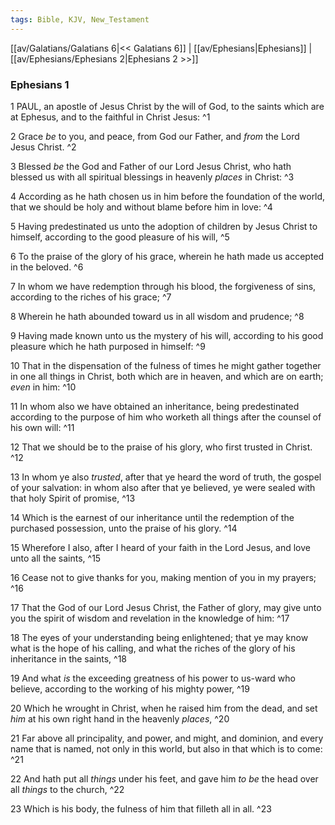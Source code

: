 ```yaml
---
tags: Bible, KJV, New_Testament
---
```


[[av/Galatians/Galatians 6|<< Galatians 6]] | [[av/Ephesians|Ephesians]] | [[av/Ephesians/Ephesians 2|Ephesians 2 >>]]

### Ephesians 1

1 PAUL, an apostle of Jesus Christ by the will of God, to the saints which are at Ephesus, and to the faithful in Christ Jesus: ^1

2 Grace _be_ to you, and peace, from God our Father, and _from_ the Lord Jesus Christ. ^2

3 Blessed _be_ the God and Father of our Lord Jesus Christ, who hath blessed us with all spiritual blessings in heavenly _places_ in Christ: ^3

4 According as he hath chosen us in him before the foundation of the world, that we should be holy and without blame before him in love: ^4

5 Having predestinated us unto the adoption of children by Jesus Christ to himself, according to the good pleasure of his will, ^5

6 To the praise of the glory of his grace, wherein he hath made us accepted in the beloved. ^6

7 In whom we have redemption through his blood, the forgiveness of sins, according to the riches of his grace; ^7

8 Wherein he hath abounded toward us in all wisdom and prudence; ^8

9 Having made known unto us the mystery of his will, according to his good pleasure which he hath purposed in himself: ^9

10 That in the dispensation of the fulness of times he might gather together in one all things in Christ, both which are in heaven, and which are on earth; _even_ in him: ^10

11 In whom also we have obtained an inheritance, being predestinated according to the purpose of him who worketh all things after the counsel of his own will: ^11

12 That we should be to the praise of his glory, who first trusted in Christ. ^12

13 In whom ye also _trusted_, after that ye heard the word of truth, the gospel of your salvation: in whom also after that ye believed, ye were sealed with that holy Spirit of promise, ^13

14 Which is the earnest of our inheritance until the redemption of the purchased possession, unto the praise of his glory. ^14

15 Wherefore I also, after I heard of your faith in the Lord Jesus, and love unto all the saints, ^15

16 Cease not to give thanks for you, making mention of you in my prayers; ^16

17 That the God of our Lord Jesus Christ, the Father of glory, may give unto you the spirit of wisdom and revelation in the knowledge of him: ^17

18 The eyes of your understanding being enlightened; that ye may know what is the hope of his calling, and what the riches of the glory of his inheritance in the saints, ^18

19 And what _is_ the exceeding greatness of his power to us-ward who believe, according to the working of his mighty power, ^19

20 Which he wrought in Christ, when he raised him from the dead, and set _him_ at his own right hand in the heavenly _places_, ^20

21 Far above all principality, and power, and might, and dominion, and every name that is named, not only in this world, but also in that which is to come: ^21

22 And hath put all _things_ under his feet, and gave him _to_ _be_ the head over all _things_ to the church, ^22

23 Which is his body, the fulness of him that filleth all in all. ^23
